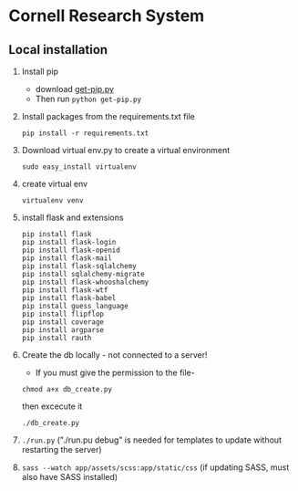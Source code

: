 # Cornell Research System 

## Local installation

1. Install pip
    * download [get-pip.py](https://bootstrap.pypa.io/get-pip.py)
    * Then run ```python get-pip.py```

2. Install packages from the requirements.txt file

    ```pip install -r requirements.txt```

3. Download virtual env.py to create a virtual environment

    ```sudo easy_install virtualenv```

4. create virtual env

	```virtualenv venv```

5. install flask and extensions

    ```
    pip install flask
    pip install flask-login
    pip install flask-openid
    pip install flask-mail
    pip install flask-sqlalchemy
    pip install sqlalchemy-migrate
    pip install flask-whooshalchemy
    pip install flask-wtf
    pip install flask-babel
    pip install guess_language
    pip install flipflop
    pip install coverage
    pip install argparse
    pip install rauth
    ```

6. Create the db locally - not connected to a server!
	* If you must give the permission to the file-
    
    ```chmod a+x db_create.py``` 

    then excecute it 

    ```./db_create.py```

7. ```./run.py``` ("./run.pu debug" is needed for templates to update without restarting the server)

8. ```sass --watch app/assets/scss:app/static/css``` (if updating SASS, must also have SASS installed)
